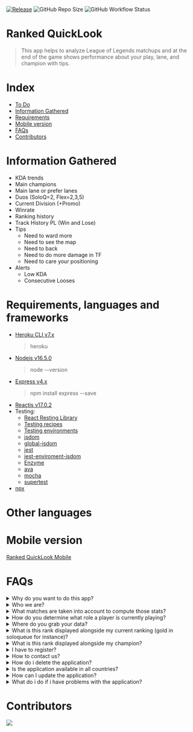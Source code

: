 [![Release](https://img.shields.io/github/v/release/Cygnus-Software/Ranked_QuickLook?include_prereleases&style=)](https://github.com/Cygnus-Software/Ranked_QuickLook/releases/)
![GitHub Repo Size](https://img.shields.io/github/repo-size/Cygnus-Software/Ranked_QuickLook)
![GitHub Workflow Status](https://img.shields.io/github/workflow/status/streetturtle/awesome-wm-widgets/luacheck)

# Ranked QuickLook
> This app helps to analyze League of Legends matchups and at the end of the game shows performance about your play, lane, and champion with tips.
# Index

- [To Do](#ToDo.md)
- [Information Gathered](#information-gathered)
- [Requirements](#Requirements)
- [Mobile version](#Mobile-version)
- [FAQs](#FAQs)
- [Contributors](#Contributors)

# Information Gathered
- KDA trends
- Main champions
- Main lane or prefer lanes
- Duos (SoloQ=2, Flex=2,3,5)
- Current Division (+Promo)
- Winrate
- Ranking history
- Track History PL (Win and Lose)
- Tips
  - Need to ward more
  - Need to see the map
  - Need to back
  - Need to do more damage in TF
  - Need to care your positioning
- Alerts
  - Low KDA
  - Consecutive Looses

# Requirements, languages and frameworks
- [Heroku CLI v7.x](https://devcenter.heroku.com/articles/heroku-cli#download-and-install)
  > heroku
- [Nodejs v16.5.0](https://nodejs.org/en/)
  > node --version
- [Express v4.x](https://expressjs.com/)
  > npm install express --save
- [Reactjs v17.0.2](https://reactjs.org/)
- Testing:
  - [React Resting Library](https://github.com/testing-library/react-testing-library)
  - [Testing recipes](https://reactjs.org/docs/testing-recipes.html)
  - [Testing environments](https://reactjs.org/docs/testing-environments.html)
  <!--- (https://testing-library.com/react) --->
  - [jsdom](https://github.com/jsdom/jsdom)
  - [global-jsdom](https://github.com/modosc/global-jsdom)
  - [jest](https://jestjs.io/)
  - [jest-enviroment-jsdom](https://www.npmjs.com/package/jest-environment-jsdom)
  - [Enzyme](https://enzymejs.github.io/enzyme/)
  - [ava](https://github.com/avajs/ava)
  - [mocha](https://mochajs.org/)
  - [supertest](https://github.com/visionmedia/supertest)
- [npx](https://medium.com/@maybekatz/introducing-npx-an-npm-package-runner-55f7d4bd282b)

# Other languages
# Mobile version
[Ranked QuickLook Mobile](https://github.com/Cygnus-Software/Ranked_QuickLook_Mobile)

# FAQs

<details>
  <summary>Why do you want to do this app?</summary>
  &nbsp Write here!
</details>

<details>
  <summary>Who we are?</summary>
  &nbsp We are 3 Famaf students from UNC Cordoba Argentina, studying Bachelor of Computer Science.
</details>

<details>
  <summary>What matches are taken into account to compute those stats?</summary>
  &nbsp Write here!
</details>

<details>
  <summary>How do you determine what role a player is currently playing?</summary>
  <div align=first>&nbsp Write here!</div>
</details>

<details>
  <summary>Where do you grab your data?</summary>
  &nbsp Write here!
</details>

<details>
  <summary>What is this rank displayed alongside my current ranking (gold in soloqueue for instance)?</summary>
  &nbsp Write here!
</details>

<details>
  <summary>What is this rank displayed alongside my champion?</summary>
  &nbsp Write here!
</details>

<details>
  <summary>I have to register?</summary>
  &nbsp Write here!
</details>

<details>
  <summary>How to contact us?</summary>
  &nbsp Write here!
</details>

<details>
  <summary>How do i delete the application?</summary>
  &nbsp Write here!
</details>

<details>
  <summary>Is the application available in all countries?</summary>
  &nbsp Write here!
</details>

<details>
  <summary>How can I update the application?</summary>
  &nbsp Write here!
</details>

<details>
  <summary>What do i do if i have problems with the application?</summary>
  &nbsp Write here!
</details>

# Contributors
<a href="https://github.com/Cygnus-Software/Ranked_QuickLook/graphs/contributors">
  <img src="https://contrib.rocks/image?repo=Cygnus-Software/Ranked_QuickLook"/>
</a>
